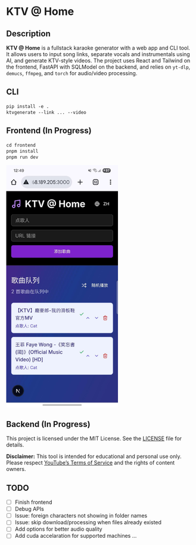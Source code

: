 # KTV @ Home

## Description

**KTV @ Home** is a fullstack karaoke generator with a web app and CLI tool. It allows users to input song links, separate vocals and instrumentals using AI, and generate KTV-style videos. The project uses React and Tailwind on the frontend, FastAPI with SQLModel on the backend, and relies on `yt-dlp`, `demucs`, `ffmpeg`, and `torch` for audio/video processing.

## CLI
```
pip install -e .
ktvgenerate --link ... --video
```

## Frontend (In Progress)
```
cd frontend
pnpm install
pnpm run dev
```
<img src="assets/demo_screenshot.jpg" alt="ktvgen frontend demo" width="300"/>

## Backend (In Progress)


This project is licensed under the MIT License. See the [LICENSE](./LICENSE) file for details.

**Disclaimer:** This tool is intended for educational and personal use only. Please respect [YouTube’s Terms of Service](https://www.youtube.com/t/terms) and the rights of content owners.


## TODO
- [ ] Finish frontend
- [ ] Debug APIs
- [ ] Issue: foreign characters not showing in folder names
- [ ] Issue: skip download/processing when files already existed
- [ ] Add options for better audio quality
- [ ] Add cuda accelaration for supported machines
...
